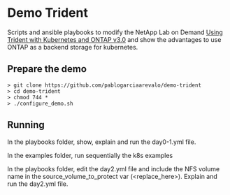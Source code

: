 # Demo Trident
Scripts and ansible playbooks to modify the NetApp Lab on Demand [Using Trident with Kubernetes and ONTAP v3.0](https://labondemand.netapp.com/lab/sl10556) and show the advantages to use ONTAP as a backend storage for kubernetes.

## Prepare the demo

```
> git clone https://github.com/pablogarciaarevalo/demo-trident
> cd demo-trident
> chmod 744 *
> ./configure_demo.sh
```
## Running

In the playbooks folder, show, explain and run the day0-1.yml file.

In the examples folder, run sequentially the k8s examples

In the playbooks folder, edit the day2.yml file and include the NFS volume name in the source_volume_to_protect var (<replace_here>). Explain and run the day2.yml file.